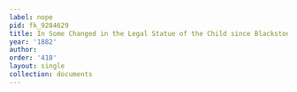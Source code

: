 ```yaml
---
label: nope
pid: fk_9284629
title: In Some Changed in the Legal Statue of the Child since Blackstone
year: '1882'
author: 
order: '418'
layout: single
collection: documents
---
```

